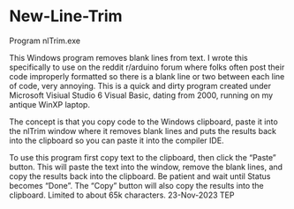 # New-Line-Trim
Program nlTrim.exe

This Windows program removes blank lines from text. I wrote this specifically to use on the reddit r/arduino forum where folks often post their code improperly formatted so there is a blank line or two between each line of code, very annoying. This is a quick and dirty program created under Microsoft Visiual Studio 6 Visual Basic, dating from 2000, running on my antique WinXP laptop.

The concept is that you copy code to the Windows clipboard, paste it into the nlTrim window where it removes blank lines and puts the results back into the clipboard so you can paste it into the compiler IDE.

To use this program first copy text to the clipboard, then click the “Paste” button. This will paste the text into the window, remove the blank lines, and copy the results back into the clipboard. Be patient and wait until Status becomes “Done”. The “Copy” button will also copy the results into the clipboard. Limited to about 65k characters.
23-Nov-2023  TEP
